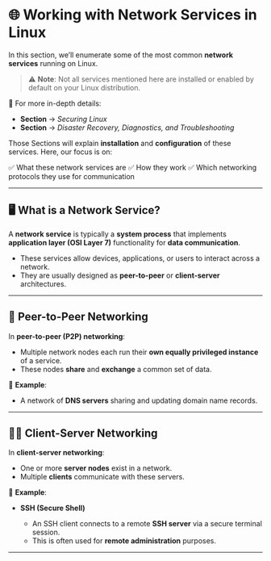 # 🌐 **Working with Network Services in Linux**

In this section, we’ll enumerate some of the most common **network services** running on Linux.

> ⚠️ **Note**: Not all services mentioned here are installed or enabled by default on your Linux distribution.

📖 For more in-depth details:

* **Section** → *Securing Linux*
* **Section** → *Disaster Recovery, Diagnostics, and Troubleshooting*

Those Sections will explain **installation** and **configuration** of these services.
Here, our focus is on:

✅ What these network services are
✅ How they work
✅ Which networking protocols they use for communication

---

## 🖥️ What is a Network Service?

A **network service** is typically a **system process** that implements **application layer (OSI Layer 7)** functionality for **data communication**.

* These services allow devices, applications, or users to interact across a network.
* They are usually designed as **peer-to-peer** or **client-server** architectures.

---

## 🔄 Peer-to-Peer Networking

In **peer-to-peer (P2P) networking**:

* Multiple network nodes each run their **own equally privileged instance** of a service.
* These nodes **share** and **exchange** a common set of data.

📌 **Example**:

* A network of **DNS servers** sharing and updating domain name records.

---

## 👨‍💻 Client-Server Networking

In **client-server networking**:

* One or more **server nodes** exist in a network.
* Multiple **clients** communicate with these servers.

📌 **Example**:

* **SSH (Secure Shell)**

  * An SSH client connects to a remote **SSH server** via a secure terminal session.
  * This is often used for **remote administration** purposes.

---

